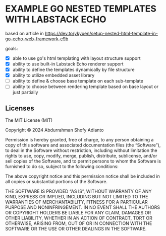 EXAMPLE GO NESTED TEMPLATES WITH LABSTACK ECHO
==============================================

based on article in https://dev.to/ykyuen/setup-nested-html-template-in-go-echo-web-framework-e9b

goals:
 - [x] able to use go's html templating with layout structure support
 - [x] ability to use built-in Labstack Echo renderer support
 - [x] ability to define the templates dynamically by file structure
 - [x] ability to utilize embedded asset library
 - [ ] ability to define & choose base template on each sub-template
 - [ ] ability to choose between rendering template based on base layout or just partially

## Licenses

The MIT License (MIT)

Copyright © 2024 Abdurrahman Shofy Adianto

Permission is hereby granted, free of charge, to any person obtaining a copy of this software and associated documentation files (the “Software”), to deal in the Software without restriction, including without limitation the rights to use, copy, modify, merge, publish, distribute, sublicense, and/or sell copies of the Software, and to permit persons to whom the Software is furnished to do so, subject to the following conditions:

The above copyright notice and this permission notice shall be included in all copies or substantial portions of the Software.

THE SOFTWARE IS PROVIDED “AS IS”, WITHOUT WARRANTY OF ANY KIND, EXPRESS OR IMPLIED, INCLUDING BUT NOT LIMITED TO THE WARRANTIES OF MERCHANTABILITY, FITNESS FOR A PARTICULAR PURPOSE AND NONINFRINGEMENT. IN NO EVENT SHALL THE AUTHORS OR COPYRIGHT HOLDERS BE LIABLE FOR ANY CLAIM, DAMAGES OR OTHER LIABILITY, WHETHER IN AN ACTION OF CONTRACT, TORT OR OTHERWISE, ARISING FROM, OUT OF OR IN CONNECTION WITH THE SOFTWARE OR THE USE OR OTHER DEALINGS IN THE SOFTWARE.

